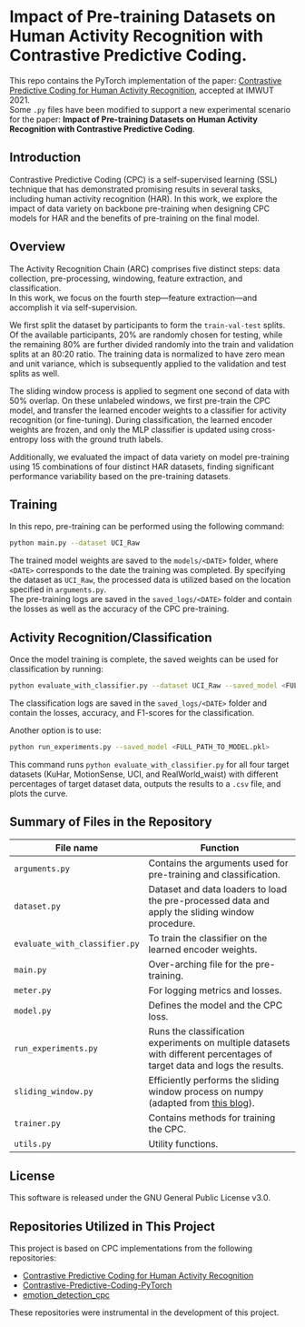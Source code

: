 # Impact of Pre-training Datasets on Human Activity Recognition with Contrastive Predictive Coding.

This repo contains the PyTorch implementation of the paper: [Contrastive Predictive Coding for Human Activity Recognition](https://dl.acm.org/doi/10.1145/3463506), accepted at IMWUT 2021.  
Some `.py` files have been modified to support a new experimental scenario for the paper: **Impact of Pre-training Datasets on Human Activity Recognition with Contrastive Predictive Coding**.

## Introduction

Contrastive Predictive Coding (CPC) is a self-supervised learning (SSL) technique that has demonstrated promising results in several tasks, including human activity recognition (HAR). In this work, we explore the impact of data variety on backbone pre-training when designing CPC models for HAR and the benefits of pre-training on the final model.

## Overview

The Activity Recognition Chain (ARC) comprises five distinct steps: data collection, pre-processing, windowing, feature extraction, and classification.  
In this work, we focus on the fourth step—feature extraction—and accomplish it via self-supervision.

We first split the dataset by participants to form the `train-val-test` splits. Of the available participants, 20% are randomly chosen for testing, while the remaining 80% are further divided randomly into the train and validation splits at an 80:20 ratio. The training data is normalized to have zero mean and unit variance, which is subsequently applied to the validation and test splits as well.

The sliding window process is applied to segment one second of data with 50% overlap. On these unlabeled windows, we first pre-train the CPC model, and transfer the learned encoder weights to a classifier for activity recognition (or fine-tuning). During classification, the learned encoder weights are frozen, and only the MLP classifier is updated using cross-entropy loss with the ground truth labels.

Additionally, we evaluated the impact of data variety on model pre-training using 15 combinations of four distinct HAR datasets, finding significant performance variability based on the pre-training datasets.

## Training

In this repo, pre-training can be performed using the following command:

```bash
python main.py --dataset UCI_Raw
```

The trained model weights are saved to the `models/<DATE>` folder, where `<DATE>` corresponds to the date the training was completed. By specifying the dataset as `UCI_Raw`, the processed data is utilized based on the location specified in `arguments.py`.  
The pre-training logs are saved in the `saved_logs/<DATE>` folder and contain the losses as well as the accuracy of the CPC pre-training.

## Activity Recognition/Classification

Once the model training is complete, the saved weights can be used for classification by running:

```bash
python evaluate_with_classifier.py --dataset UCI_Raw --saved_model <FULL_PATH_TO_MODEL.pkl>
```

The classification logs are saved in the `saved_logs/<DATE>` folder and contain the losses, accuracy, and F1-scores for the classification.

Another option is to use:

```bash
python run_experiments.py --saved_model <FULL_PATH_TO_MODEL.pkl>
```

This command runs `python evaluate_with_classifier.py` for all four target datasets (KuHar, MotionSense, UCI, and RealWorld_waist) with different percentages of target dataset data, outputs the results to a `.csv` file, and plots the curve.

## Summary of Files in the Repository

| File name                   | Function                                                                                                                        |
|-----------------------------|---------------------------------------------------------------------------------------------------------------------------------|
| `arguments.py`               | Contains the arguments used for pre-training and classification.                                                                |
| `dataset.py`                 |Dataset and data loaders to load the pre-processed data and apply the sliding window procedure.                                  |
| `evaluate_with_classifier.py`| To train the classifier on the learned encoder weights.                                                                         |
| `main.py`                    | Over-arching file for the pre-training.                                                                                         |
| `meter.py`                  | For logging metrics and losses.                                                                                         |
| `model.py`                  | Defines the model and the CPC loss.                                                                                        |
| `run_experiments.py`         | Runs the classification experiments on multiple datasets with different percentages of target data and logs the results.        |
| `sliding_window.py`         | Efficiently performs the sliding window process on numpy (adapted from [this blog](http://www.johnvinyard.com/blog/?p=268)).|
| `trainer.py`                | Contains methods for training the CPC.                                                                                     |
| `utils.py`                  | Utility functions.                                                                        |

## License

This software is released under the GNU General Public License v3.0.

## Repositories Utilized in This Project

This project is based on CPC implementations from the following repositories:

- [Contrastive Predictive Coding for Human Activity Recognition](https://github.com/harkash/contrastive-predictive-coding-for-har)
- [Contrastive-Predictive-Coding-PyTorch](https://github.com/jefflai108/Contrastive-Predictive-Coding-PyTorch)
- [emotion_detection_cpc](https://github.com/McHughes288/emotion_detection_cpc)

These repositories were instrumental in the development of this project.

